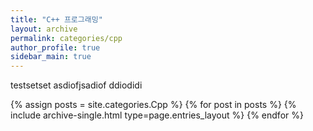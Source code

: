 ```yaml
---
title: "C++ 프로그래밍"
layout: archive
permalink: categories/cpp
author_profile: true
sidebar_main: true
---
```


testsetset
asdiofjsadiof
ddiodidi



{% assign posts = site.categories.Cpp %}
{% for post in posts %} {% include archive-single.html type=page.entries_layout %} {% endfor %}
